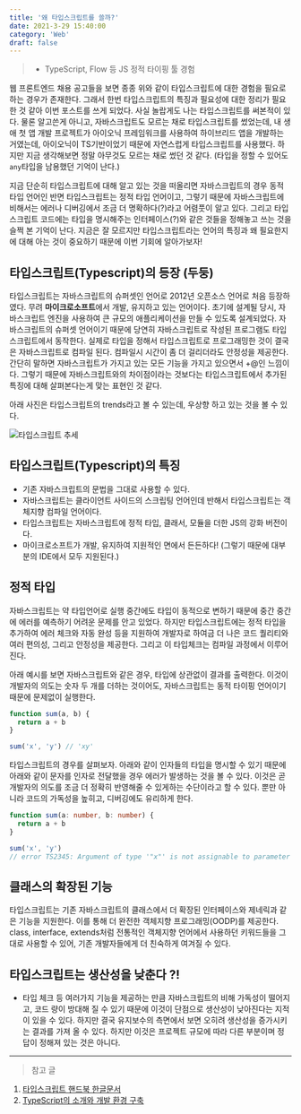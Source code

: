```yaml
---
title: '왜 타입스크립트를 쓸까?'
date: 2021-3-29 15:40:00
category: 'Web'
draft: false
---
```


> - TypeScript, Flow 등 JS 정적 타이핑 툴 경험

웹 프론트엔드 채용 공고들을 보면 종종 위와 같이 타입스크립트에 대한 경험을 필요로 하는 경우가 존재한다. 그래서 한번 타입스크립트의 특징과 필요성에 대한 정리가 필요한 것 같아 이번 포스트를 쓰게 되었다. 사실 놀랍게도 나는 타입스크립트를 써본적이 있다. 물론 알고쓴게 아니고, 자바스크립트도 모르는 채로 타입스크립트를 썼었는데, 내 생애 첫 앱 개발 프로젝트가 아이오닉 프레임워크를 사용하여 하이브리드 앱을 개발하는 거였는데, 아이오닉이 TS기반이었기 때문에 자연스럽게 타입스크립트를 사용했다. 하지만 지금 생각해보면 정말 아무것도 모르는 채로 썼던 것 같다. (타입을 정할 수 있어도 `any`타입을 남용했던 기억이 난다.)

지금 단순히 타입스크립트에 대해 알고 있는 것을 떠올리면 자바스크립트의 경우 동적 타입 언어인 반면 타입스크립트는 정적 타입 언어이고, 그렇기 때문에 자바스크립트에 비해서는 에러나 디버깅에서 조금 더 명확하다(?)라고 어렴풋이 알고 있다. 그리고 타입스크립트 코드에는 타입을 명시해주는 인터페이스(?)와 같은 것들을 정해놓고 쓰는 것을 슬쩍 본 기억이 난다. 지금은 잘 모르지만 타입스크립트라는 언어의 특징과 왜 필요한지에 대해 아는 것이 중요하기 때문에 이번 기회에 알아가보자!

## 타입스크립트(Typescript)의 등장 (두둥)

타입스크립트는 자바스크립트의 슈퍼셋인 언어로 2012년 오픈소스 언어로 처음 등장하였다. 무려 **마이크로소프트**에서 개발, 유지하고 있는 언어이다. 초기에 설계될 당시, 자바스크립트 엔진을 사용하여 큰 규모의 애플리케이션을 만들 수 있도록 설계되었다. 자바스크립트의 슈퍼셋 언어이기 때문에 당연히 자바스크립트로 작성된 프로그램도 타입스크립트에서 동작한다. 실제로 타입을 정해서 타입스크립트로 프로그래밍한 것이 결국은 자바스크립트로 컴파일 된다. 컴파일시 시간이 좀 더 걸리더라도 안정성을 제공한다. 간단히 말하면 자바스크립트가 가지고 있는 모든 기능을 가지고 있으면서 +@인 느낌이다. 그렇기 때문에 자바스크립트와의 차이점이라는 것보다는 타입스크립트에서 추가된 특징에 대해 살펴본다는게 맞는 표현인 것 같다.

아래 사진은 타입스크립트의 trends라고 볼 수 있는데, 우상향 하고 있는 것을 볼 수 있다.

![타입스크립트 추세](https://ifh.cc/g/WLatou.jpg)

## 타입스크립트(Typescript)의 특징

- 기존 자바스크립트의 문법을 그대로 사용할 수 있다.
- 자바스크립트는 클라이언트 사이드의 스크립팅 언어인데 반해서 타입스크립트는 객체지향 컴파일 언어이다.
- 타입스크립트는 자바스크립트에 정적 타입, 클래서, 모듈을 더한 JS의 강화 버전이다.
- 마이크로소프트가 개발, 유지하여 지원적인 면에서 든든하다! (그렇기 때문에 대부분의 IDE에서 모두 지원된다.)

## 정적 타입

자바스크립트는 약 타입언어로 실행 중간에도 타입이 동적으로 변하기 때문에 중간 중간에 에러를 예측하기 어려운 문제를 안고 있었다. 하지만 타입스크립트에는 정적 타입을 추가하여 에러 체크와 자동 완성 등을 지원하여 개발자로 하여금 더 나은 코드 퀄리티와 여러 편의성, 그리고 안정성을 제공한다. 그리고 이 타입체크는 컴파일 과정에서 이루어진다.

아래 예시를 보면 자바스크립트와 같은 경우, 타입에 상관없이 결과를 출력한다. 이것이 개발자의 의도는 숫자 두 개를 더하는 것이어도, 자바스크립트는 동적 타이핑 언어이기 때문에 문제없이 실행한다.

```javascript
function sum(a, b) {
  return a + b
}

sum('x', 'y') // 'xy'
```

타입스크립트의 경우를 살펴보자. 아래와 같이 인자들의 타입을 명시할 수 있기 때문에 아래와 같이 문자를 인자로 전달했을 경우 에러가 발생하는 것을 볼 수 있다. 이것은 곧 개발자의 의도를 조금 더 정확히 반영해줄 수 있게하는 수단이라고 할 수 있다. 뿐만 아니라 코드의 가독성을 높히고, 디버깅에도 유리하게 한다.

```typescript
function sum(a: number, b: number) {
  return a + b
}

sum('x', 'y')
// error TS2345: Argument of type '"x"' is not assignable to parameter of type 'number'.
```

## 클래스의 확장된 기능

타입스크립트는 기존 자바스크립트의 클래스에서 더 확장된 인터페이스와 제네릭과 같은 기능을 지원한다. 이를 통해 더 완전한 객체지향 프로그래밍(OODP)를 제공한다. class, interface, extends처럼 전통적인 객체지향 언어에서 사용하던 키워드들을 그대로 사용할 수 있어, 기존 개발자들에게 더 친숙하게 여겨질 수 있다.

## 타입스크립트는 생산성을 낮춘다 ?!

- 타입 체크 등 여러가지 기능을 제공하는 만큼 자바스크립트의 비해 가독성이 떨어지고, 코드 량이 방대해 질 수 있기 때문에 이것이 단점으로 생산성이 낮아진다는 지적이 있을 수 있다. 하지만 결국 유지보수의 측면에서 보면 오히려 생산성을 증가시키는 결과를 가져 올 수 있다. 하지만 이것은 프로젝트 규모에 따라 다른 부분이며 정답이 정해져 있는 것은 아니다.

---

> 참고 글

1. [타입스크립트 핸드북 한글문서](https://typescript-kr.github.io/)
2. [TypeScript의 소개와 개발 환경 구축](https://poiemaweb.com/typescript-introduction)
